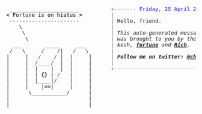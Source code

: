 <pre style="font-family:Menlo,'DejaVu Sans Mono',consolas,'Courier New',monospace"> ______________________          <span style="color: #5f5fff; text-decoration-color: #5f5fff">+------- </span><span style="color: #5f5fff; text-decoration-color: #5f5fff; font-weight: bold">Friday, 25 April 2025</span><span style="color: #5f5fff; text-decoration-color: #5f5fff"> --------+</span> <a href="https://www.informatik.uni-leipzig.de/~akiki/">Christopher Akiki</a>                
<span style="font-weight: bold">&lt;</span><span style="color: #000000; text-decoration-color: #000000"> Fortune is on hiatus </span><span style="font-weight: bold">&gt;</span>         <span style="color: #5f5fff; text-decoration-color: #5f5fff">|</span>                                      <span style="color: #5f5fff; text-decoration-color: #5f5fff">|</span> ┣━━ Interests                    
 ----------------------          <span style="color: #5f5fff; text-decoration-color: #5f5fff">|</span> Hello, friend.                       <span style="color: #5f5fff; text-decoration-color: #5f5fff">|</span> ┃   ┣━━ My cat                   
    \                            <span style="color: #5f5fff; text-decoration-color: #5f5fff">|</span>                                      <span style="color: #5f5fff; text-decoration-color: #5f5fff">|</span> ┃   ┣━━ Representation Learning  
     \                           <span style="color: #5f5fff; text-decoration-color: #5f5fff">|</span> <span style="font-style: italic">This auto-generated message panel </span>   <span style="color: #5f5fff; text-decoration-color: #5f5fff">|</span> ┃   ┣━━ Language Generation      
      \                          <span style="color: #5f5fff; text-decoration-color: #5f5fff">|</span> <span style="font-style: italic">was brought to you by the </span><span style="font-weight: bold; font-style: italic"><a href="https://en.wikipedia.org/wiki/Cowsay">cowsay</a></span><span style="font-style: italic"> </span>    <span style="color: #5f5fff; text-decoration-color: #5f5fff">|</span> ┃   ┣━━ Text Mining              
  ___       _____     ___        <span style="color: #5f5fff; text-decoration-color: #5f5fff">|</span> <span style="font-style: italic">kosh, </span><span style="font-weight: bold; font-style: italic"><a href="https://en.wikipedia.org/wiki/Fortune_(Unix)">fortune</a></span><span style="font-style: italic"> and </span><span style="font-weight: bold; font-style: italic"><a href="https://github.com/willmcgugan/rich">Rich</a></span><span style="font-style: italic">. </span>             <span style="color: #5f5fff; text-decoration-color: #5f5fff">|</span> ┃   ┣━━ Dataset Creation         
 <span style="color: #800080; text-decoration-color: #800080">/</span>   \     <span style="color: #800080; text-decoration-color: #800080">/</span>    <span style="color: #800080; text-decoration-color: #800080">/</span>|   <span style="color: #800080; text-decoration-color: #800080">/</span>   \       <span style="color: #5f5fff; text-decoration-color: #5f5fff">|</span>                                      <span style="color: #5f5fff; text-decoration-color: #5f5fff">|</span> ┃   ┗━━ TODO                     
|     |   <span style="color: #800080; text-decoration-color: #800080">/</span>    <span style="color: #800080; text-decoration-color: #800080">/</span> |  |     |      <span style="color: #5f5fff; text-decoration-color: #5f5fff">|</span> <span style="font-weight: bold; font-style: italic">Follow me on twitter: </span><span style="font-weight: bold; font-style: italic"><a href="https://twitter.com/christopher">@christopher</a></span>   <span style="color: #5f5fff; text-decoration-color: #5f5fff">|</span> ┣━━ Past Lives                   
|     |  <span style="color: #800080; text-decoration-color: #800080">/____/</span>  |  |     |      <span style="color: #5f5fff; text-decoration-color: #5f5fff">|</span>                                      <span style="color: #5f5fff; text-decoration-color: #5f5fff">|</span> ┃   ┣━━ Sociocultural antropology
|     |  |    |  |  |     |      <span style="color: #5f5fff; text-decoration-color: #5f5fff">+--------------------------------------+</span> ┃   ┗━━ Network Engineering      
|     |  | <span style="font-weight: bold">{}</span> | <span style="color: #800080; text-decoration-color: #800080">/</span>   |     |                                               ┣━━ Current Location             
|     |  |____|<span style="color: #800080; text-decoration-color: #800080">/</span>    |     |                                               ┃   ┗━━ Leipzig, Germany         
|     |    |==|     |     |                                               ┗━━ Previous Locations           
|      \___________/      |                                                   ┣━━ Durham, England          
|                         |                                                   ┗━━ Zouk Mikael, Lebanon     
|                         |                                                                                
                                                                                                           
</pre>
